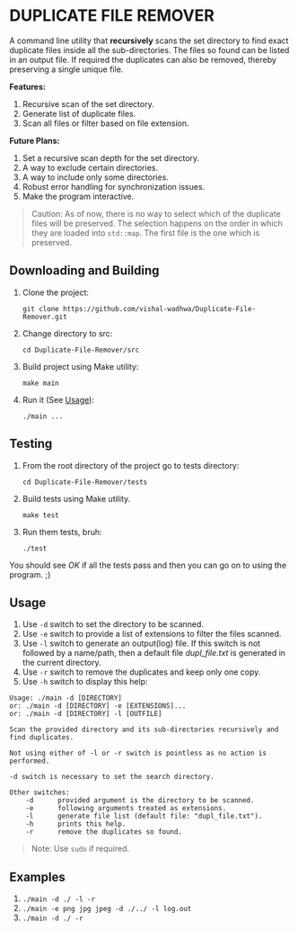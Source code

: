 # DUPLICATE FILE REMOVER

A command line utility that __recursively__ scans the set directory to find exact duplicate files inside all the sub-directories. 
The files so found can be listed in an output file. If required the duplicates can also be removed, thereby preserving a single unique file.

__Features:__
1. Recursive scan of the set directory.
2. Generate list of duplicate files.
3. Scan all files or filter based on file extension.

__Future Plans:__
1. Set a recursive scan depth for the set directory.
2. A way to exclude certain directories.
3. A way to include only some directories.
4. Robust error handling for synchronization issues.
5. Make the program interactive.

> Caution: As of now, there is no way to select which of the duplicate files will be preserved. The selection happens on the order in which they are loaded into `std::map`. The first file is the one which is preserved.

## Downloading and Building
1. Clone the project:

    `git clone https://github.com/vishal-wadhwa/Duplicate-File-Remover.git`

2. Change directory to src:

    `cd Duplicate-File-Remover/src`

3. Build project using Make utility:

    `make main`

4. Run it (See [Usage](#use)):

    `./main ...`

## Testing
1. From the root directory of the project go to tests directory:

    `cd Duplicate-File-Remover/tests`

2. Build tests using Make utility.

    `make test`

3. Run them tests, bruh:

    `./test`

You should see _OK_ if all the tests pass and then you can go on to using the program. ;)


## <a name="use">Usage</a>
1. Use `-d` switch to set the directory to be scanned.
2. Use `-e` switch to provide a list of extensions to filter the files scanned.
3. Use `-l` switch to generate an output(log) file. If this switch is not followed by a name/path, then a default file _dupl_file.txt_ is generated in the current directory.
4. Use `-r` switch to remove the duplicates and keep only one copy.
5. Use `-h` switch to display this help:
    
```
Usage: ./main -d [DIRECTORY]
or: ./main -d [DIRECTORY] -e [EXTENSIONS]...
or: ./main -d [DIRECTORY] -l [OUTFILE]

Scan the provided directory and its sub-directories recursively and find duplicates.

Not using either of -l or -r switch is pointless as no action is performed.

-d switch is necessary to set the search directory.

Other switches:
    -d		provided argument is the directory to be scanned.
    -e		following arguments treated as extensions.
    -l		generate file list (default file: "dupl_file.txt").
    -h		prints this help.
    -r		remove the duplicates so found.
```
> Note: Use `sudo` if required.

## Examples
1. `./main -d ./ -l -r`
2. `./main -e png jpg jpeg -d ./../ -l log.out`
3. `./main -d ./ -r`